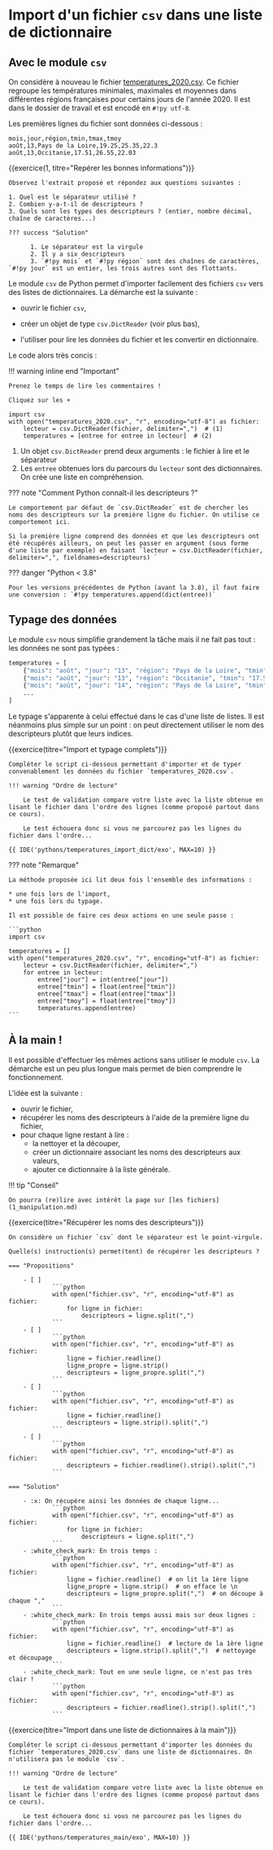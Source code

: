 # Import d'un fichier `csv` dans une liste de dictionnaire

## Avec le module `csv`

On considère à nouveau le fichier [temperatures_2020.csv](../temperatures_2020.csv). Ce fichier regroupe les températures minimales, maximales et moyennes dans différentes régions françaises pour certains jours de l'année 2020. Il est dans le dossier de travail et est encodé en `#!py utf-8`.

Les premières lignes du fichier sont données ci-dessous :

```title="📑 Données CSV"
mois,jour,région,tmin,tmax,tmoy
août,13,Pays de la Loire,19.25,25.35,22.3
août,13,Occitanie,17.51,26.55,22.03
```

{{exercice(1, titre="Repérer les bonnes informations")}}

    Observez l'extrait proposé et répondez aux questions suivantes :

    1. Quel est le séparateur utilisé ?
    2. Combien y-a-t-il de descripteurs ?
    3. Quels sont les types des descripteurs ? (entier, nombre décimal, chaîne de caractères...)

    ??? success "Solution"

          1. Le séparateur est la virgule
          2. Il y a six descripteurs
          3. `#!py mois` et `#!py région` sont des chaînes de caractères, `#!py jour` est un entier, les trois autres sont des flottants.


Le module `csv` de Python permet d'importer facilement des fichiers `csv` vers des listes de dictionnaires. La démarche est la suivante :

* ouvrir le fichier `csv`,
  
* créer un objet de type `csv.DictReader` (voir plus bas),

* l'utiliser pour lire les données du fichier et les convertir en dictionnaire.

Le code alors très concis :

!!! warning inline end "Important"

    Prenez le temps de lire les commentaires !
    
    Cliquez sur les +

```{ .python .annotate }
import csv
with open("temperatures_2020.csv", "r", encoding="utf-8") as fichier:
    lecteur = csv.DictReader(fichier, delimiter=",")  # (1)
    temperatures = [entree for entree in lecteur]  # (2)
```

1. Un objet `csv.DictReader` prend deux arguments : le fichier à lire et le séparateur
2. Les `entree` obtenues lors du parcours du `lecteur` sont des dictionnaires. On crée une liste en compréhension.

??? note "Comment Python connaît-il les descripteurs ?"

    Le comportement par défaut de `csv.DictReader` est de chercher les noms des descripteurs sur la première ligne du fichier. On utilise ce comportement ici.

    Si la première ligne comprend des données et que les descripteurs ont été récupérés ailleurs, on peut les passer en argument (sous forme d'une liste par exemple) en faisant `lecteur = csv.DictReader(fichier, delimiter=",", fieldnames=descripteurs) `

??? danger "Python < 3.8"

    Pour les versions précédentes de Python (avant la 3.8), il faut faire une conversion : `#!py temperatures.append(dict(entree))`


## Typage des données

Le module `csv` nous simplifie grandement la tâche mais il ne fait pas tout : les données ne sont pas typées :

```python
temperatures = [
    {"mois": "août", "jour": "13", "région": "Pays de la Loire", "tmin": "19.25", "tmax": "25.35", "tmoy": "22.3"},
    {"mois": "août", "jour": "13", "région": "Occitanie", "tmin": "17.51", "tmax": "26.55", "tmoy": "22.03"},
    {"mois": "août", "jour": "14", "région": "Pays de la Loire", "tmin": "17.7", "tmax": "25.7", "tmoy": "21.7"},
    ...
]
```

Le typage s'apparente à celui effectué dans le cas d'une liste de listes. Il est néanmoins plus simple sur un point : on peut directement utiliser le nom des descripteurs plutôt que leurs indices.

{{exercice(titre="Import et typage complets")}}

    Compléter le script ci-dessous permettant d'importer et de typer convenablement les données du fichier `temperatures_2020.csv`.

    !!! warning "Ordre de lecture"

        Le test de validation compare votre liste avec la liste obtenue en lisant le fichier dans l'ordre des lignes (comme proposé partout dans ce cours).

        Le test échouera donc si vous ne parcourez pas les lignes du fichier dans l'ordre...

    {{ IDE('pythons/temperatures_import_dict/exo', MAX=10) }}


??? note "Remarque"

    La méthode proposée ici lit deux fois l'ensemble des informations : 

    * une fois lors de l'import, 
    * une fois lors du typage.

    Il est possible de faire ces deux actions en une seule passe :

    ```python
    import csv

    temperatures = []
    with open("temperatures_2020.csv", "r", encoding="utf-8") as fichier:
        lecteur = csv.DictReader(fichier, delimiter=",")
        for entree in lecteur:
            entree["jour"] = int(entree["jour"])
            entree["tmin"] = float(entree["tmin"])
            entree["tmax"] = float(entree["tmax"])
            entree["tmoy"] = float(entree["tmoy"])
            temperatures.append(entree)
    ```
    
## À la main !

Il est possible d'effectuer les mêmes actions sans utiliser le module `csv`. La démarche est un peu plus longue mais permet de bien comprendre le fonctionnement.

L'idée est la suivante :

* ouvrir le fichier,
* récupérer les noms des descripteurs à l'aide de la première ligne du fichier,
* pour chaque ligne restant à lire :
    * la nettoyer et la découper,
    * créer un dictionnaire associant les noms des descripteurs aux valeurs,
    * ajouter ce dictionnaire à la liste générale.

!!! tip "Conseil"

    On pourra (re)lire avec intérêt la page sur [les fichiers](1_manipulation.md)

{{exercice(titre="Récupérer les noms des descripteurs")}}

    On considère un fichier `csv` dont le séparateur est le point-virgule.

    Quelle(s) instruction(s) permet(tent) de récupérer les descripteurs ?

    === "Propositions"
        
        - [ ] 
                ```python
                with open("fichier.csv", "r", encoding="utf-8") as fichier:
                    for ligne in fichier:
                        descripteurs = ligne.split(",")
                ```
        - [ ] 
                ```python
                with open("fichier.csv", "r", encoding="utf-8") as fichier:
                    ligne = fichier.readline()
                    ligne_propre = ligne.strip()
                    descripteurs = ligne_propre.split(",")
                ```
        - [ ] 
                ```python
                with open("fichier.csv", "r", encoding="utf-8") as fichier:
                    ligne = fichier.readline()
                    descripteurs = ligne.strip().split(",")
                ```
        - [ ] 
                ```python
                with open("fichier.csv", "r", encoding="utf-8") as fichier:
                    descripteurs = fichier.readline().strip().split(",")
                ```

    === "Solution"
        
        - :x: On récupère ainsi les données de chaque ligne...
                ```python
                with open("fichier.csv", "r", encoding="utf-8") as fichier:
                    for ligne in fichier:
                        descripteurs = ligne.split(",")
                ```
        - :white_check_mark: En trois temps :
                ```python
                with open("fichier.csv", "r", encoding="utf-8") as fichier:
                    ligne = fichier.readline()  # on lit la 1ère ligne
                    ligne_propre = ligne.strip()  # on efface le \n
                    descripteurs = ligne_propre.split(",")  # on découpe à chaque ","
                ```
        - :white_check_mark: En trois temps aussi mais sur deux lignes :
                ```python
                with open("fichier.csv", "r", encoding="utf-8") as fichier:
                    ligne = fichier.readline()  # lecture de la 1ère ligne
                    descripteurs = ligne.strip().split(",")  # nettoyage et découpage
                ```
        - :white_check_mark: Tout en une seule ligne, ce n'est pas très clair !
                ```python
                with open("fichier.csv", "r", encoding="utf-8") as fichier:
                    descripteurs = fichier.readline().strip().split(",")
                ```

{{exercice(titre="Import dans une liste de dictionnaires à la main")}}

    Compléter le script ci-dessous permettant d'importer les données du fichier `temperatures_2020.csv` dans une liste de dictionnaires. On n'utilisera pas le module `csv`.

    !!! warning "Ordre de lecture"

        Le test de validation compare votre liste avec la liste obtenue en lisant le fichier dans l'ordre des lignes (comme proposé partout dans ce cours).

        Le test échouera donc si vous ne parcourez pas les lignes du fichier dans l'ordre...

    {{ IDE('pythons/temperatures_main/exo', MAX=10) }}

